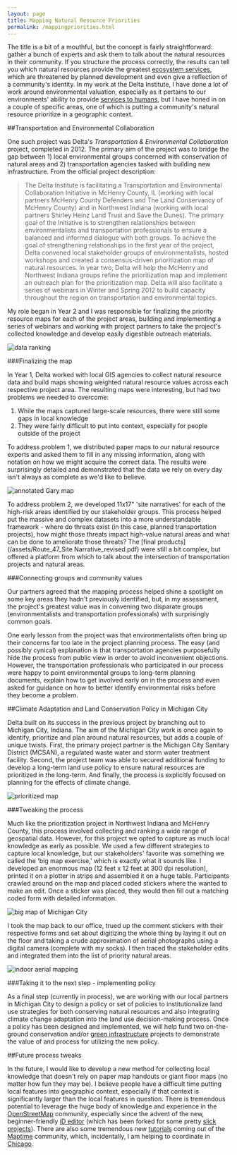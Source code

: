 ```yaml
---
layout: page
title: Mapping Natural Resource Priorities
permalink: /mappingpriorities.html
---
```


The title is a bit of a mouthful, but the concept is fairly straightforward: gather a bunch of experts and ask them to talk about the natural resources in their community. If you structure the process correctly, the results can tell you which natural resources provide the greatest [ecosystem services](http://en.wikipedia.org/wiki/Ecosystem_services), which are threatened by planned development and even give a reflection of a community's identity. In my work at the Delta Institute, I have done a lot of work around environmental valuation, especially as it pertains to our environments' ability to provide [services to humans](http://www.unep.org/maweb/en/index.aspx), but I have honed in on a couple of specific areas, one of which is putting a community's natural resource prioritize in a geographic context. 

##Transportation and Environmental Collaboration 

One such project was Delta's *Transportation & Environmental Collaboration* project, completed in 2012. The primary aim of the project was to bridge the gap between 1) local environmental groups concerned with conservation of natural areas and 2) transportation agencies tasked with building new infrastructure. From the official project description: 

>The Delta Institute is facilitating a Transportation and Environmental Collaboration Initiative in McHenry County, IL (working with local partners McHenry County Defenders and The Land Conservancy of McHenry County) and in Northwest Indiana (working with local partners Shirley Heinz Land Trust and Save the Dunes). The primary goal of the Initiative is to strengthen relationships between environmentalists and transportation professionals to ensure a balanced and informed dialogue with both groups. To achieve the goal of strengthening relationships in the first year of the project, Delta convened local stakeholder groups of environmentalists, hosted workshops and created a consensus-driven prioritization map of natural resources. In year two, Delta will help the McHenry and Northwest Indiana groups refine the prioritization map and implement an outreach plan for the prioritization map. Delta will also facilitate a series of webinars in Winter and Spring 2012 to build capacity throughout the region on transportation and environmental topics. 

My role began in Year 2 and I was responsible for finalizing the priority resource maps for each of the project areas, building and implementing a series of webinars and working with project partners to take the project's collected knowledge and develop easily digestible outreach materials. 

![data ranking](/assets/NWI_GIS_ranking_slide.png)

###Finalizing the map

In Year 1, Delta worked with local GIS agencies to collect natural resource data and build maps showing weighted natural resource values across each respective project area. The resulting maps were interesting, but had two problems we needed to overcome: 

1. While the maps captured large-scale resources, there were still some gaps in local knowledge
2. They were fairly difficult to put into context, especially for people outside of the project

To address problem 1, we distributed paper maps to our natural resource experts and asked them to fill in any missing information, along with notation on how we might acquire the correct data. The results were surprisingly detailed and demonstrated that the data we rely on every day isn't always as complete as we'd like to believe.

![annotated Gary map](/assets/gary_mod.jpg) 

To address problem 2, we developed 11x17" 'site narratives' for each of the high-risk areas identified by our stakeholder groups. This process helped put the massive and complex datasets into a more understandable framework - where do threats exist (in this case, planned transportation projects), how might those threats impact high-value natural areas and what can be done to ameliorate those threats? The [final products](/assets/Route_47_Site Narrative_revised.pdf) were still a bit complex, but offered a platform from which to talk about the intersection of transportation projects and natural areas. 

###Connecting groups and community values

Our partners agreed that the mapping process helped shine a spotlight on some key areas they hadn't previously identified, but, in my assessment, the project's greatest value was in convening two disparate groups (environmentalists and transportation professionals) with surprisingly common goals. 

One early lesson from the project was that environmentalists often bring up their concerns far too late in the project planning process. The easy (and possibly cynical) explanation is that transportation agencies purposefully hide the process from public view in order to avoid inconvenient objections. However, the transportation professionals who participated in our process were happy to point environmental groups to long-term planning documents, explain how to get involved early on in the process and even asked for guidance on how to better identify environmental risks before they become a problem.

##Climate Adaptation and Land Conservation Policy in Michigan City

Delta built on its success in the previous project by branching out to Michigan City, Indiana. The aim of the Michigan City work is once again to identify, prioritize and plan around natural resources, but adds a couple of unique twists. First, the primary project partner is the Michigan City Sanitary District (MCSAN), a regulated waste water and storm water treatment facility. Second, the project team was able to secured additional funding to develop a long-term land use policy to ensure natural resources are prioritized in the long-term. And finally, the process is explicitly focused on planning for the effects of climate change. 

![prioritized map](/assets/GI_MC.jpg)

###Tweaking the process 

Much like the prioritization project in Northwest Indiana and McHenry County, this process involved collecting and ranking a wide range of geospatial data. However, for this project we opted to capture as much local knowledge as early as possible. We used a few different strategies to capture local knowledge, but our stakeholders' favorite was something we called the 'big map exercise,' which is exactly what it sounds like. I developed an enormous map (12 feet x 12 feet at 300 dpi resolution), printed it on a plotter in strips and assembled it on a huge table. Participants crawled around on the map and placed coded stickers where the wanted to make an edit. Once a sticker was placed, they would then fill out a matching coded form with detailed information. 

![big map of Michigan City](/assets/MC_big_map1.jpg) 

I took the map back to our office, trued up the comment stickers with their respective forms and set about digitizing the whole thing by laying it out on the floor and taking a crude approximation of aerial photographs using a digital camera (complete with my socks). I then traced the stakeholder edits and integrated them into the list of priority natural areas.

 ![indoor aerial mapping](/assets/indoor_aerial_map.jpg)

###Taking it to the next step - implementing policy

As a final step (currently in process), we are working with our local partners in Michigan City to design a policy or set of policies to institutionalize land use strategies for both conserving natural resources and also integrating climate change adaptation into the land use decision-making process. Once a policy has been designed and implemented, we will help fund two on-the-ground conservation and/or [green infrastructure](http://www.epa.gov/greeninfrastructure/) projects to demonstrate the value of and process for utilizing the new policy.  

##Future process tweaks

In the future, I would like to develop a new method for collecting local knowledge that doesn't rely on paper map handouts or giant floor maps (no matter how fun they may be). I believe people have a difficult time putting local features into geographic context, especially if that context is significantly larger than the local features in question. There is tremendous potential to leverage the huge body of knowledge and experience in the [OpenStreetMap](http://www.openstreetmap.org/#map=14/38.8728/-120.4481&layers=N) community, especially since the advent of the new, beginner-friendly [iD editor](https://github.com/openstreetmap/iD) (which has been forked for some pretty [slick projects](http://labs.strava.com/slide/)). There are also some tremendous new [tutorials](https://github.com/maptime/osm-101) coming out of the [Maptime](http://maptime.github.io/) community, which, incidentally, I am helping to coordinate in [Chicago](https://twitter.com/maptimeCHI).  
